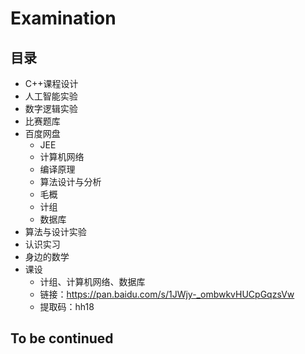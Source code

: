 # Examination

## 目录

- C++课程设计
- 人工智能实验
- 数字逻辑实验
- 比赛题库
- 百度网盘
  - JEE
  - 计算机网络
  - 编译原理
  - 算法设计与分析
  - 毛概
  - 计组
  - 数据库
- 算法与设计实验
- 认识实习
- 身边的数学
- 课设
  - 计组、计算机网络、数据库
  - 链接：https://pan.baidu.com/s/1JWjy-_ombwkvHUCpGqzsVw 
  - 提取码：hh18 
 
 
## To be continued
